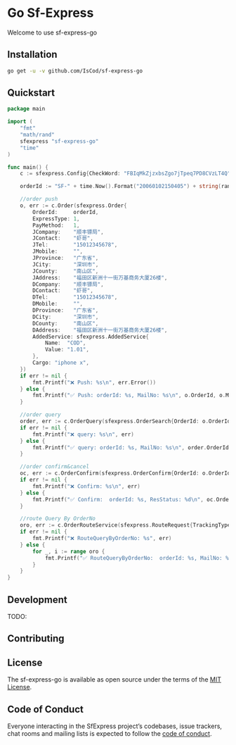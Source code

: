 # Go Sf-Express

Welcome to use sf-express-go

## Installation

```sh
go get -u -v github.com/IsCod/sf-express-go
```

## Quickstart

```go
package main

import (
	"fmt"
	"math/rand"
	sfexpress "sf-express-go"
	"time"
)

func main() {
	c := sfexpress.Config{CheckWord: "FBIqMkZjzxbsZgo7jTpeq7PD8CVzLT4Q", ClientCode: "NTL", Custid: "7553032834"}

	orderId := "SF-" + time.Now().Format("20060102150405") + string(rand.Intn(100))

	//order push
	o, err := c.Order(sfexpress.Order{
		OrderId:     orderId,
		ExpressType: 1,
		PayMethod:   1,
		JCompany:    "顺丰镖局",
		JContact:    "虾哥",
		JTel:        "15012345678",
		JMobile:     "",
		JProvince:   "广东省",
		JCity:       "深圳市",
		JCounty:     "南山区",
		JAddress:    "福田区新洲十一街万基商务大厦26楼",
		DCompany:    "顺丰镖局",
		DContact:    "虾哥",
		DTel:        "15012345678",
		DMobile:     "",
		DProvince:   "广东省",
		DCity:       "深圳市",
		DCounty:     "南山区",
		DAddress:    "福田区新洲十一街万基商务大厦26楼",
		AddedService: sfexpress.AddedService{
			Name:  "COD",
			Value: "1.01",
		},
		Cargo: "iphone x",
	})
	if err != nil {
		fmt.Printf("❌ Push: %s\n", err.Error())
	} else {
		fmt.Printf("✅ Push: orderId: %s, MailNo: %s\n", o.OrderId, o.MailNo)
	}

	//order query
	order, err := c.OrderQuery(sfexpress.OrderSearch{OrderId: o.OrderId, SearchType: 1})
	if err != nil {
		fmt.Printf("❌ query: %s\n", err)
	} else {
		fmt.Printf("✅ query: orderId: %s, MailNo: %s\n", order.OrderId, order.MailNo)
	}

	//order confirm&cancel
	oc, err := c.OrderConfirm(sfexpress.OrderConfirm{OrderId: o.OrderId, DealType: "2"})
	if err != nil {
		fmt.Printf("❌ Confirm: %s\n", err)
	} else {
		fmt.Printf("✅ Confirm:  orderId: %s, ResStatus: %d\n", oc.OrderId, oc.ResStatus)
	}

	//route Query By OrderNo
	oro, err := c.OrderRouteService(sfexpress.RouteRequest{TrackingType: 1, TrackingNumber: "XJFS_071100251"})
	if err != nil {
		fmt.Printf("❌ RouteQueryByOrderNo: %s", err)
	} else {
		for _, i := range oro {
			fmt.Printf("✅ RouteQueryByOrderNo:  orderId: %s, MailNo: %s, %v", i.OrderId, i.MailNo, i.Route)
		}
	}
}
```

## Development
TODO:

## Contributing


## License

The sf-express-go is available as open source under the terms of the [MIT License](https://opensource.org/licenses/MIT).

## Code of Conduct

Everyone interacting in the SfExpress project’s codebases, issue trackers, chat rooms and mailing lists is expected to follow the [code of conduct](https://github.com/[USERNAME]/sf_express/blob/master/CODE_OF_CONDUCT.md).
